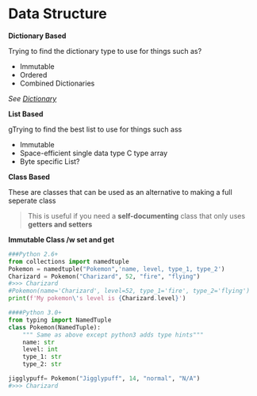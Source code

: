 Data Structure
=======

**Dictionary Based**

Trying to find the dictionary type to use for things such as?
* Immutable
* Ordered
* Combined Dictionaries 

*See [Dictionary](Dictionary)*


**List Based**

gTrying to find the best list to use for things such ass
* Immutable
* Space-efficient single data type C type array
* Byte specific List?

**Class Based**

These are classes that can be used as an alternative to making a full seperate class
> This is useful if you need a **self-documenting** class that only uses **getters and setters**

**Immutable Class /w set and get**
```python
###Python 2.6+
from collections import namedtuple
Pokemon = namedtuple("Pokemon",'name, level, type_1, type_2')
Charizard = Pokemon("Charizard", 52, "fire", "flying")
#>>> Charizard
#Pokemon(name='Charizard', level=52, type_1='fire', type_2='flying')
print(f'My pokemon\'s level is {Charizard.level}')

####Python 3.0+
from typing import NamedTuple
class Pokemon(NamedTuple):
    """ Same as above except python3 adds type hints"""
	name: str
	level: int
	type_1: str
	type_2: str

jigglypuff= Pokemon("Jigglypuff", 14, "normal", "N/A")
#>>> Charizard
```
